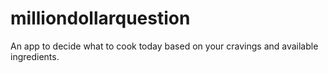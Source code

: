 # milliondollarquestion
An app to decide what to cook today based on your cravings and available ingredients. 
